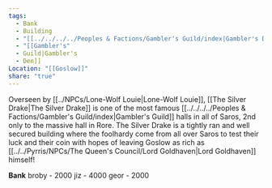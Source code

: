 ```yaml
---
tags:
  - Bank
  - Building
  - "[[../../../../Peoples & Factions/Gambler's Guild/index|Gambler's Den]]"
  - "[[Gambler's"
  - Guild|Gambler's
  - Den]]
Location: "[[Goslow]]"
share: "true"
---
```



Overseen by [[../NPCs/Lone-Wolf Louie|Lone-Wolf Louie]], [[The Silver Drake|The Silver Drake]] is one of the most famous [[../../../../Peoples & Factions/Gambler's Guild/index|Gambler's Guild]] halls in all of Saros, 2nd only to the massive hall in Rore. The Silver Drake is a tightly ran and well secured building where the foolhardy come from all over Saros to test their luck and their coin with hopes of leaving Goslow as rich as [[../../Pyrris/NPCs/The Queen's Council/Lord Goldhaven|Lord Goldhaven]] himself!

**Bank**
broby - 2000
jiz - 4000
geor - 2000